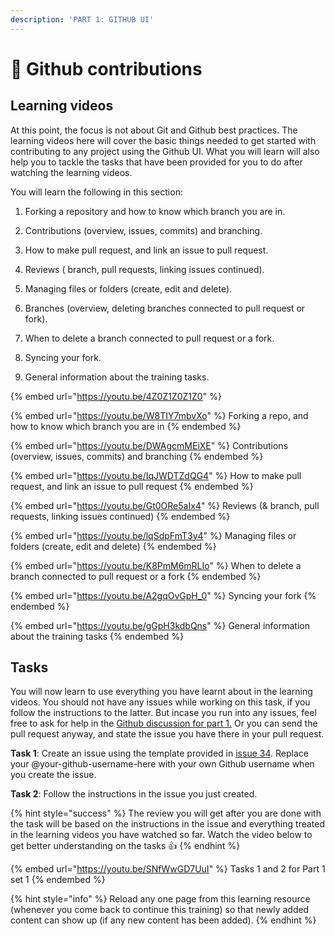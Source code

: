 ```yaml
---
description: 'PART 1: GITHUB UI'
---
```


# 🤝 Github contributions

## Learning videos

At this point, the focus is not about Git and Github best practices. The learning videos here will cover the basic things needed to get started with contributing to any project using the Github UI. What you will learn will also help you to tackle the tasks that have been provided for you to do after watching the learning videos.

You will learn the following in this section:

1. Forking a repository and how to know which branch you are in. 
   
2. Contributions (overview, issues, commits) and branching. 
   
3. How to make pull request, and link an issue to pull request. 
   
4. Reviews ( branch, pull requests, linking issues continued).
   
5. Managing files or folders (create, edit and delete). 
    
6. Branches (overview, deleting branches connected to pull request or fork).
 
7. When to delete a branch connected to pull request or a fork. 
  
8. Syncing your fork.
9. General information about the training tasks.

{% embed url="https://youtu.be/4Z0Z1Z0Z1Z0" %}
 
{% embed url="https://youtu.be/W8TIY7mbvXo" %}
Forking a repo, and how to know which branch you are in
{% endembed %}

{% embed url="https://youtu.be/DWAgcmMEiXE" %}
Contributions (overview, issues, commits) and branching
{% endembed %}

{% embed url="https://youtu.be/IqJWDTZdQG4" %}
How to make pull request, and link an issue to pull request
{% endembed %}

{% embed url="https://youtu.be/Gt0ORe5aIx4" %}
Reviews (& branch, pull requests, linking issues continued)
{% endembed %}

{% embed url="https://youtu.be/lqSdpFmT3y4" %}
Managing files or folders (create, edit and delete)
{% endembed %}

{% embed url="https://youtu.be/K8PmM6mRLIo" %}
When to delete a branch connected to pull request or a fork
{% endembed %}

{% embed url="https://youtu.be/A2gqOvGpH_0" %}
Syncing your fork
{% endembed %}

{% embed url="https://youtu.be/gGpH3kdbQns" %}
General information about the training tasks
{% endembed %}

## Tasks

You will now learn to use everything you have learnt about in the learning videos. You should not have any issues while working on this task, if you follow the instructions to the latter. But incase you run into any issues, feel free to ask for help in the [Github discussion for part 1.](https://github.com/Ifycode/git-github-training/discussions/79) Or you can send the pull request anyway, and state the issue you have there in your pull request.

**Task 1**: Create an issue using the template provided in [issue 34](https://github.com/Ifycode/git-github-training/issues/34). Replace your @your-github-username-here with your own Github username when you create the issue.

**Task 2**: Follow the instructions in the issue you just created.

{% hint style="success" %}
The review you will get after you are done with the task will be based on the instructions in the issue and everything treated in the learning videos you have watched so far. Watch the video below to get better understanding on the tasks :thumbsup:
{% endhint %}

{% embed url="https://youtu.be/SNfWwGD7UuI" %}
Tasks 1 and 2 for Part 1 set 1
{% endembed %}

{% hint style="info" %}
Reload any one page from this learning resource (whenever you come back to continue this training) so that newly added content can show up (if any new content has been added).
{% endhint %}

